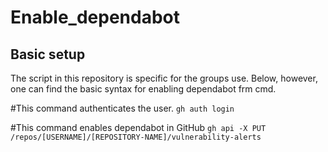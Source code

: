 # Enable_dependabot

## Basic setup

The script in this repository is specific for the groups use. Below, however, one can find the basic syntax for enabling dependabot frm cmd. 



#This command authenticates the user.
`gh auth login`

#This command enables dependabot in GitHub
`gh api -X PUT /repos/[USERNAME]/[REPOSITORY-NAME]/vulnerability-alerts`
